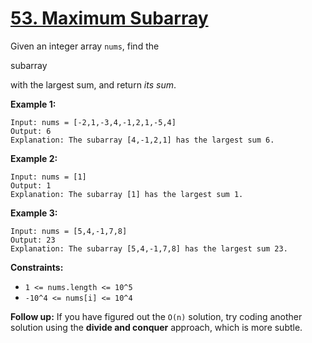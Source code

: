# [53. Maximum Subarray](https://leetcode.com/problems/maximum-subarray)

Given an integer array `nums`, find the

subarray

 with the largest sum, and return _its sum_.

**Example 1:**

```
Input: nums = [-2,1,-3,4,-1,2,1,-5,4]
Output: 6
Explanation: The subarray [4,-1,2,1] has the largest sum 6.

```

**Example 2:**

```
Input: nums = [1]
Output: 1
Explanation: The subarray [1] has the largest sum 1.

```

**Example 3:**

```
Input: nums = [5,4,-1,7,8]
Output: 23
Explanation: The subarray [5,4,-1,7,8] has the largest sum 23.

```

**Constraints:**

- `1 <= nums.length <= 10^5`
- `-10^4 <= nums[i] <= 10^4`

**Follow up:** If you have figured out the `O(n)` solution, try coding another solution using the **divide and conquer** approach, which is more subtle.